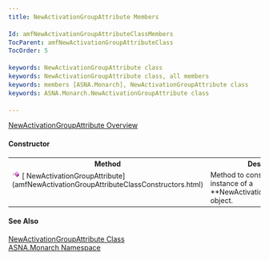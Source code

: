 ```yaml
---
title: NewActivationGroupAttribute Members

Id: amfNewActivationGroupAttributeClassMembers
TocParent: amfNewActivationGroupAttributeClass
TocOrder: 5

keywords: NewActivationGroupAttribute class
keywords: NewActivationGroupAttribute class, all members
keywords: members [ASNA.Monarch], NewActivationGroupAttribute class
keywords: ASNA.Monarch.NewActivationGroupAttribute class

---
```


[ NewActivationGroupAttribute Overview](amfNewActivationGroupAttributeClass.html) 

#### Constructor
<table class="mytable" cellspacing="0" cellpadding="4" width="90%">
          <colgroup>
            <col width="30%" />
            <col width="70%" />
          </colgroup>
          <tr>
            <th>Method</th>
            <th>Description</th>
          </tr>
          <tr valign="top">
            <td><img height="16" alt="public method" src="images/methods.bmp" width="16" border="0" />
              [
              NewActivationGroupAttribute](amfNewActivationGroupAttributeClassConstructors.html)
            </td>
            <td>Method to construct a new
            instance of a 
 **NewActivationGroupAttribute**  object.</td>
          </tr>
</table>

#### See Also
[ NewActivationGroupAttribute Class](amfNewActivationGroupAttributeClass.html) <br /> [ASNA.Monarch Namespace](amfMonarchNamespace.html)
